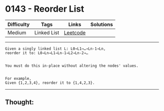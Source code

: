 # 0143 - Reorder List

Difficulty  | Tags | Links | Solutions
----------- | ---- | ----- | -----
Medium | Linked List | [Leetcode](https://leetcode.com/problems/reorder-list/description/) |


-----------

```
Given a singly linked list L: L0→L1→…→Ln-1→Ln,
reorder it to: L0→Ln→L1→Ln-1→L2→Ln-2→…


You must do this in-place without altering the nodes' values.


For example,
Given {1,2,3,4}, reorder it to {1,4,2,3}.
```

-----------

## Thought:
